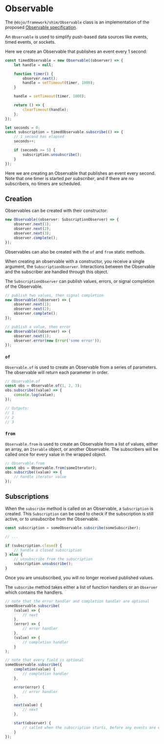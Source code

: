 # Observable

The `@dojo/framework/shim/Observable` class is an implementation of the proposed [Observable specification](https://tc39.github.io/proposal-observable/).

An `Observable` is used to simplify push-based data sources like events, timed events, or sockets.

Here we create an Observable that publishes an event every 1 second:

```typescript
const timedObservable = new Observable((observer) => {
	let handle = null;

	function timer() {
		observer.next();
		handle = setTimeout(timer, 1000);
	}

	handle = setTimeout(timer, 1000);

	return () => {
		clearTimeout(handle);
	};
});

let seconds = 0;
const subscription = timedObservable.subscribe(() => {
	// 1 second has elapsed
	seconds++;

	if (seconds >= 5) {
		subscription.unsubscribe();
	}
});
```

Here we are creating an Observable that publishes an event every second. Note that one timer is started _per subscriber_, and if there are no subscribers, no timers are scheduled.

## Creation

Observables can be created with their constructor:

```typescript
new Observable((observer: SubscriptionObserver) => {
	observer.next(1);
	observer.next(2);
	observer.next(3);
	observer.complete();
});
```

Observables can also be created with the `of` and `from` static methods.

When creating an observable with a constructor, you receive a single argument, the `SubscriptionObserver`. Interactions between the Observable and the subscriber are handled through this object.

The `SubscriptionObserver` can publish values, errors, or signal completion of the Observable.

```typescript
// publish two values, then signal completion
new Observable((observer) => {
	observer.next(1);
	observer.next(2);
	observer.complete();
});

// publish a value, then error
new Observable((observer) => {
	observer.next(1);
	observer.error(new Error('some error'));
});
```

### `of`

`Observable.of` is used to create an Observable from a series of parameters. The observable will return each parameter in order.

```typescript
// Observable.of
const obs = Observable.of(1, 2, 3);
obs.subscribe((value) => {
	console.log(value);
});

// Outputs:
// 1
// 2
// 3
```

### `from`

`Observable.from` is used to create an Observable from a list of values, either an array, an `Iterable` object, or another Observable. The subscribers will be called once for every value in the wrapped object.

```typescript
// Observable.from
const obs = Observable.from(someIterator);
obs.subscribe((value) => {
	// handle iterator value
});
```

## Subscriptions

When the `subscribe` method is called on an Observable, a `Subscription` is created. This `Subscription` can be used to check if the subscription is still active, or to unsubscribe from the Observable.

```typescript
const subscription = someObservable.subscribe(someSubscriber);

// ...

if (subscription.closed) {
	// handle a closed subscription
} else {
	// unsubscribe from the subscription
	subscription.unsubscribe();
}
```

Once you are unsubscribed, you will no longer received published values.

The `subscribe` method takes either a list of function handlers or an `Observer` which contains the handlers.

```typescript
// note that the error handler and completion handler are optional
someObservable.subscribe(
	(value) => {
		// next
	},
	(error) => {
		// error handler
	},
	(value) => {
		// completion handler
	}
);

// note that every field is optional
someObservable.subscribe({
	completion(value) {
		// completion handler
	},

	error(error) {
		// error handler
	},

	next(value) {
		// next
	},

	start(observer) {
		// called when the subscription starts, before any events are emitted
	}
});
```
